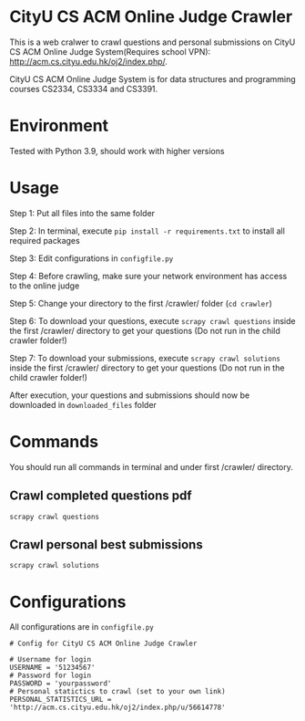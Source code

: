# CityU CS ACM Online Judge Crawler

This is a web cralwer to crawl questions and personal submissions on CityU CS ACM Online Judge System(Requires school VPN): http://acm.cs.cityu.edu.hk/oj2/index.php/.

CityU CS ACM Online Judge System is for data structures and programming courses CS2334, CS3334 and CS3391.

# Environment

Tested with Python 3.9, should work with higher versions

# Usage

Step 1: Put all files into the same folder

Step 2: In terminal, execute ```pip install -r requirements.txt``` to install all required packages

Step 3: Edit configurations in ```configfile.py```

Step 4: Before crawling, make sure your network environment has access to the online judge

Step 5: Change your directory to the first /crawler/ folder (```cd crawler```)


Step 6: To download your questions, execute ```scrapy crawl questions``` inside the first /crawler/ directory to get your questions (Do not run in the child crawler folder!)


Step 7: To download your submissions, execute ```scrapy crawl solutions``` inside the first /crawler/ directory to get your questions (Do not run in the child crawler folder!)

After execution, your questions and submissions should now be downloaded in ```downloaded_files``` folder

# Commands
You should run all commands in terminal and under first /crawler/ directory.

## Crawl completed questions pdf
```
scrapy crawl questions
```

## Crawl personal best submissions
```
scrapy crawl solutions
```

# Configurations

All configurations are in ```configfile.py```

```
# Config for CityU CS ACM Online Judge Crawler

# Username for login
USERNAME = '51234567'
# Password for login
PASSWORD = 'yourpassword'
# Personal statictics to crawl (set to your own link)
PERSONAL_STATISTICS_URL = 'http://acm.cs.cityu.edu.hk/oj2/index.php/u/56614778'
```
